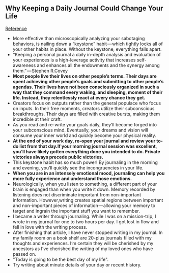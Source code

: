 ## Why Keeping a Daily Journal Could Change Your Life
[Reference](https://journal.thriveglobal.com/73-ways-keeping-a-daily-journal-can-immediately-change-your-life-939fe851a7a7)

- More effective than microscopically analyzing your sabotaging behaviors, is nailing down a “keystone” habit — which tightly locks all of your other habits in place. Without the keystone, everything falls apart.
- “Keeping a personal journal a daily in-depth analysis and evaluation of your experiences is a high-leverage activity that increases self-awareness and enhances all the endowments and the synergy among them.” — Stephen R.Covey
- **Most people live their lives on other people’s terms. Their days are spent achieving other people’s goals and submitting to other people’s agendas. Their lives have not been consciously organized in such a way that they command every waking, and sleeping, moment of their life. Instead, they relentlessly react at every chance they get.**
- Creators focus on outputs rather than the general populace who focus on inputs. In their free moments, creators utilize their subconscious breakthroughs. Their days are filled with creative bursts, making them incredible at their craft.
- As you read and re-write your goals daily, they’ll become forged into your subconscious mind. Eventually, your dreams and vision will consume your inner world and quickly become your physical reality.
- **At the end of your work day, re-open your journal and review your to-do list from that day.If your morning journal session was excellent, you’ll have likely gotten everything done you intended to do. Private victories always precede public victories.**
- This keystone habit has so much power! By journaling in the morning and evening, you’ll quickly see the incongruencies in your life.
- **When you are in an intensely emotional mood, journaling can help you more fully experience and understand those emotions.**
- Neurologically, when you listen to something, a different part of your brain is engaged than when you write it down. Memory recorded by listening does not discriminate important from non-important information. However,writing creates spatial regions between important and non-important pieces of information — allowing your memory to target and ingrain the important stuff you want to remember.
- I became a writer through journaling. While I was on a mission-trip, I wrote in my journal for one to two hours per day. I got lost in flow and fell in love with the writing process.
- After finishing that article, I have never stopped writing in my journal. In my family room on a book shelf are 20-plus journals filled with my thoughts and experiences. I’m certain they will be cherished by my ancestors as I’ve cherished the writing of my loved ones who have passed on.
- "Today is going to be the best day of my life".
- Try writing about minute details of your day or recent history.
